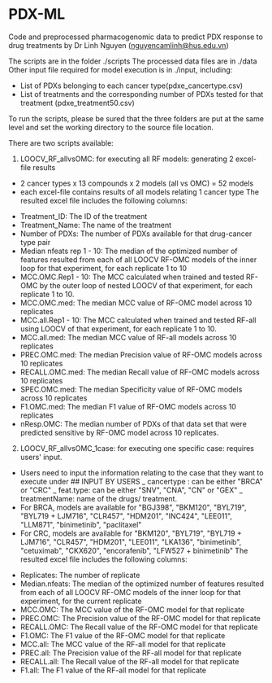 # PDX-ML
Code and preprocessed pharmacogenomic data to predict PDX response to drug treatments by Dr Linh Nguyen (nguyencamlinh@hus.edu.vn)

The scripts are in the folder ./scripts 
The processed data files are in ./data
Other input file required for model execution is in ./input, including:
 - List of PDXs belonging to each cancer type(pdxe_cancertype.csv)
 - List of treatments and the corresponding number of PDXs tested for that treatment (pdxe_treatment50.csv)

To run the scripts, please be sured that the three folders are put at the same level and set the working directory to the source file location.

There are two scripts available:
1. LOOCV_RF_allvsOMC: for executing all RF models: generating 2 excel-file results
  + 2 cancer types x 13 compounds x 2 models (all vs OMC) = 52 models
  + each excel-file contains results of all models relating 1 cancer type
 The resulted excel file includes the following columns:
 - Treatment_ID: The ID of the treatment
 - Treatment_Name: The name of the treatment
 - Number of PDXs: The number of PDXs available for that drug-cancer type pair
 - Median nfeats rep 1 - 10: The median of the optimized number of features resulted from each of all LOOCV RF-OMC models of the inner loop for that experiment, 
   for each replicate 1 to 10
 - MCC.OMC.Rep1 - 10: The MCC calculated when trained and tested RF-OMC by the outer loop of nested LOOCV of that experiment, for each replicate 1 to 10.
 - MCC.OMC.med: The median MCC value of RF-OMC model across 10 replicates 
 - MCC.all.Rep1 - 10:  The MCC calculated when trained and tested RF-all using LOOCV of that experiment, for each replicate 1 to 10.
 - MCC.all.med: The median MCC value of RF-all models across 10 replicates
 - PREC.OMC.med: The median Precision value of RF-OMC models across 10 replicates
 - RECALL.OMC.med: The median Recall value of RF-OMC models across 10 replicates
 - SPEC.OMC.med: The median Specificity value of RF-OMC models across 10 replicates
 - F1.OMC.med: The median F1 value of RF-OMC models across 10 replicates
 - nResp.OMC: The median number of PDXs of that data set that were predicted sensitive by RF-OMC model across 10 replicates.

2. LOOCV_RF_allvsOMC_1case: for executing one specific case: requires users' input.
  + Users need to input the information relating to the case that they want to execute
  under ## INPUT BY USERS
      _ cancertype : can be either "BRCA" or "CRC"
      _ feat.type: can be either "SNV", "CNA", "CN" or "GEX"
      _ treatmentName: name of the drugs/ treatment. 
  + For BRCA, models are available for "BGJ398", "BKM120", "BYL719", "BYL719 + LJM716",
    "CLR457", "HDM201", "INC424", "LEE011", "LLM871", "binimetinib", "paclitaxel"
  + For CRC, models are available for "BKM120", "BYL719", "BYL719 + LJM716",
    "CLR457", "HDM201", "LEE011", "LKA136", "binimetinib", "cetuximab", "CKX620", "encorafenib",
    "LFW527 + binimetinib"
 The resulted excel file includes the following columns:
 - Replicates: The number of replicate
 - Median.nfeats: The median of the optimized number of features resulted from each of all LOOCV RF-OMC models of the inner loop for that experiment, 
   for the current replicate
 - MCC.OMC: The MCC value of the RF-OMC model for that replicate
 - PREC.OMC: The Precision value of the RF-OMC model for that replicate
 - RECALL.OMC: The Recall value of the RF-OMC model for that replicate
 - F1.OMC: The F1 value of the RF-OMC model for that replicate
 - MCC.all: The MCC value of the RF-all model for that replicate
 - PREC.all: The Precision value of the RF-all model for that replicate
 - RECALL.all: The Recall value of the RF-all model for that replicate
 - F1.all: The F1 value of the RF-all model for that replicate
